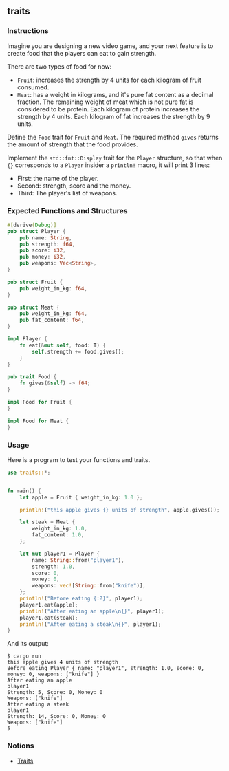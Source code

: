 ## traits

### Instructions

Imagine you are designing a new video game, and your next feature is to create food that the players can eat to gain strength.

There are two types of food for now:

- `Fruit`: increases the strength by 4 units for each kilogram of fruit consumed.
- `Meat`: has a weight in kilograms, and it's pure fat content as a decimal fraction. The remaining weight of meat which is not pure fat is considered to be protein. Each kilogram of protein increases the strength by 4 units. Each kilogram of fat increases the strength by 9 units.

Define the `Food` trait for `Fruit` and `Meat`. The required method `gives` returns the amount of strength that the food provides.

Implement the `std::fmt::Display` trait for the `Player` structure, so that when `{}` corresponds to a `Player` insider a `println!` macro, it will print 3 lines:

- First: the name of the player.
- Second: strength, score and the money.
- Third: The player's list of weapons.

### Expected Functions and Structures

```rust
#[derive(Debug)]
pub struct Player {
	pub name: String,
	pub strength: f64,
	pub score: i32,
	pub money: i32,
	pub weapons: Vec<String>,
}

pub struct Fruit {
	pub weight_in_kg: f64,
}

pub struct Meat {
	pub weight_in_kg: f64,
	pub fat_content: f64,
}

impl Player {
	fn eat(&mut self, food: T) {
		self.strength += food.gives();
	}
}

pub trait Food {
	fn gives(&self) -> f64;
}

impl Food for Fruit {
}

impl Food for Meat {
}
```

### Usage

Here is a program to test your functions and traits.

```rust
use traits::*;


fn main() {
	let apple = Fruit { weight_in_kg: 1.0 };

	println!("this apple gives {} units of strength", apple.gives());

	let steak = Meat {
		weight_in_kg: 1.0,
		fat_content: 1.0,
	};

	let mut player1 = Player {
		name: String::from("player1"),
		strength: 1.0,
		score: 0,
		money: 0,
		weapons: vec![String::from("knife")],
	};
	println!("Before eating {:?}", player1);
	player1.eat(apple);
	println!("After eating an apple\n{}", player1);
	player1.eat(steak);
	println!("After eating a steak\n{}", player1);
}

```

And its output:

```console
$ cargo run
this apple gives 4 units of strength
Before eating Player { name: "player1", strength: 1.0, score: 0, money: 0, weapons: ["knife"] }
After eating an apple
player1
Strength: 5, Score: 0, Money: 0
Weapons: ["knife"]
After eating a steak
player1
Strength: 14, Score: 0, Money: 0
Weapons: ["knife"]
$
```

### Notions

- [Traits](https://doc.rust-lang.org/book/ch10-02-traits.html)
